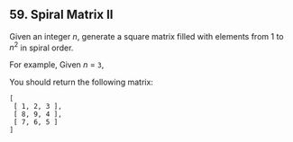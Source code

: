 ## 59. Spiral Matrix II

Given an integer *n*, generate a square matrix filled with elements from 1 to $n^2$ in spiral order.

For example,
Given *n* = `3`,

You should return the following matrix:
```
[
 [ 1, 2, 3 ],
 [ 8, 9, 4 ],
 [ 7, 6, 5 ]
]
```
